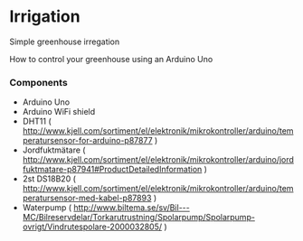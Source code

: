 # Irrigation
Simple greenhouse irregation

How to control your greenhouse using an Arduino Uno

### Components
* Arduino Uno
* Arduino WiFi shield
* DHT11 ( http://www.kjell.com/sortiment/el/elektronik/mikrokontroller/arduino/temperatursensor-for-arduino-p87877 )
* Jordfuktmätare ( http://www.kjell.com/sortiment/el/elektronik/mikrokontroller/arduino/jordfuktmatare-p87941#ProductDetailedInformation )
* 2st DS18B20 ( http://www.kjell.com/sortiment/el/elektronik/mikrokontroller/arduino/temperatursensor-med-kabel-p87893 )
* Waterpump ( http://www.biltema.se/sv/Bil---MC/Bilreservdelar/Torkarutrustning/Spolarpump/Spolarpump-ovrigt/Vindrutespolare-2000032805/ )



